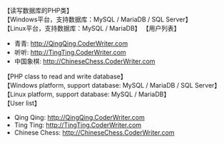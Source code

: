 【读写数据库的PHP类】
<br/>
【Windows平台，支持数据库：MySQL / MariaDB / SQL Server】
<br/>
【Linux平台，支持数据库：MySQL / MariaDB】
【用户列表】
<br/>
<ul>
<li>青青: <a href="http://QingQing.CoderWriter.com" target="_blank">http://QingQing.CoderWriter.com</a></li>
<li>听听: <a href="http://TingTing.CoderWriter.com" target="_blank">http://TingTing.CoderWriter.com</a></li>
<li>中国象棋: <a href="http://ChineseChess.CoderWriter.com" target="_blank">http://ChineseChess.CoderWriter.com</a></li>
</ul>
【PHP class to read and write database】
<br/>
【Windows platform, support database: MySQL / MariaDB / SQL Server】
<br/>
【Linux platform, support database: MySQL / MariaDB】
<br/>
【User list】
<br/>
<ul>
<li>Qing Qing: <a href="http://QingQing.CoderWriter.com" target="_blank">http://QingQing.CoderWriter.com</a></li>
<li>Ting Ting: <a href="http://TingTing.CoderWriter.com" target="_blank">http://TingTing.CoderWriter.com</a></li>
<li>Chinese Chess: <a href="http://ChineseChess.CoderWriter.com" target="_blank">http://ChineseChess.CoderWriter.com</a></li>
</ul>

